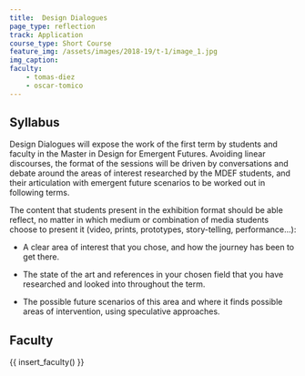 ```yaml
---
title:  Design Dialogues
page_type: reflection
track: Application
course_type: Short Course
feature_img: /assets/images/2018-19/t-1/image_1.jpg
img_caption: 
faculty: 
    - tomas-diez
    - oscar-tomico
---
```


## Syllabus 

Design Dialogues will expose the work of the first term by students and faculty in the Master in Design for Emergent Futures. Avoiding linear discourses, the format of the sessions will be driven by conversations and debate around the areas of interest researched by the MDEF students, and their articulation with emergent future scenarios to be worked out in following terms.

The content that students present in the exhibition format should be able reflect, no matter in which medium or combination of media students choose to present it (video, prints, prototypes, story-telling, performance…):

- A clear area of interest that you chose, and how the journey has been to get there.

- The state of the art and references in your chosen field that you have researched and looked into throughout the term.

- The possible future scenarios of this area and where it finds possible areas of intervention, using speculative approaches.

## Faculty

{{ insert_faculty() }}
